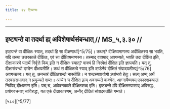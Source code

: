 ```yaml
---
title: २४ टिप्पन्यः

---
```


[^5/70]: Tait.S. 5.5.1.4

[^5/71]: Tait.S. 6.1.3.5

[^5/72]: Tait.S. 6.1.3.2

[^5/73]: E1 gibt dīkṣām asya karotīty arthaḥ in Klammern

[^5/74]: E2: 5,156; E6: 2,92

____________________________________________


## इष्ट्यन्ते वा तदर्था ह्य् अविशेषार्थसंबन्धात् // MS_५,३.३० //

इष्ट्यन्ते वा दीक्षितः स्यात्, तदर्था हि सा दीक्षणार्था[^5/75]। कथम्? दीक्षिष्यमाणस्य अदीक्षितस्य सा भवति, यदि तस्या उत्तरकाले दीक्षितः, एवं सा दीक्षिष्यमाणस्य। तस्माद् वाक्याद् अवगम्यते, भवति तदा दीक्षित इति, दीक्षाकारणे पदार्थे निर्वृत्ते किम् इति न दीक्षितः स्यात्? वाक्यं हि निरपेक्षं दीक्षित इति ज्ञापयति।
यत् तु, दीक्षासंबन्धो दण्डेन दीक्षयतीति। कथं स दीक्षितत्वे स्याद् इति दण्डेनैवं दीक्षितं संपादयतीत्य्[^5/76] अवगच्छामः। यत् तु, अनन्तरं दीक्षितशब्दो नास्तीति। न शब्दस्याप्रयोगो ऽर्थाभावे हेतुः। सत्य् अप्य् अर्थे तदवसराभावान् न प्रयुज्यते शब्दः। अन्येन च दीक्षित इत्य् अवगम्यते वाक्येन, आग्नावैष्णवम् एकादशकपालं निर्वपेद् दीक्ष्यमाण इति। यच् च, आवेदनकाले दीक्षितशब्द इति। इष्ट्यन्ते ऽपि दीक्षितस्यासाव् अविरुद्धः, प्रयोगवचनश् चाविरुद्धः, यत एकं दीक्षाकारणम्, अन्यैर् दीक्षितं संपादयतीति गम्यते।

[५८०][^5/77]
